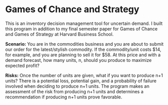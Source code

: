 Games of Chance and Strategy
========================

This is an inventory decision management tool for uncertain demand. I built this program in addition to my final semester paper for Games of Chance and Games of Strategy at Harvard Business School. 

**Scenario:** You are in the commodities business and you are about to submit our order for the latest/stylish commodity. If the commodity/unit costs $14, for example, and you are planning to sell it for $58. At this price and with a demand forecast, how many units, n, should you produce to maximize expected profit?

**Risks:** Once the number of units are given, what if you want to produce n+1 units? There is a potential loss, potential gain, and a probability of failure involved when deciding to produce n+1 units. The program makes an assessment of the risk from producing n+1 units and determines a recommendation if producing n+1 units prove favorable.

